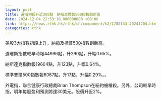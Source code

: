 ```yaml
---
layout: post
title: 道指初段升近300點　納指及標普500指數創新高
date: 2024-12-04 22:53:18.000000000 +08:00
link: https://news.rthk.hk/rthk/ch/component/k2/1782133-20241204.htm
categories: rthk
---
```


美股3大指數初段上升，納指及標普500指數創新高。

道瓊斯指數較早時報44996點，升290點，升幅0.65%。

納斯達克指數報19604點，升123點，升幅0.64%。

標準普爾500指數報6067點，升17點，升幅0.29%。。

外電指，聯合健康行政總裁Brian Thompson在紐約被槍殺。另外，公司較早時指，明年每股盈利預測將達30美元。股價升近2%。
